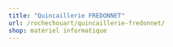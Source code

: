 ```yaml
---
title: "Quincaillerie FREDONNET"
url: /rochechouart/quincaillerie-fredonnet/
shop: matériel informatique
---
```

